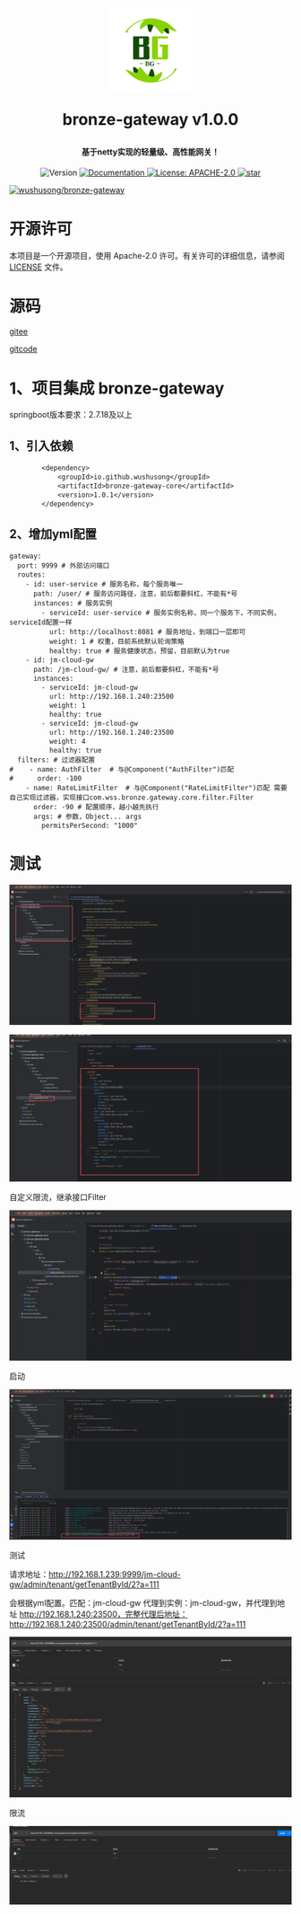 
<p align="center">
	<img alt="logo" src="doc/logo_1.png" width="150" height="150">
</p>
<h1 align="center" style="margin: 30px 0 30px; font-weight: bold;">bronze-gateway v1.0.0</h1>
<h4 align="center">基于netty实现的轻量级、高性能网关！</h4>
<p align="center">

  <img alt="Version" src="https://img.shields.io/badge/version-1.0.0-blue.svg?cacheSeconds=2592000" />
  <a href="https://nas2.wushusong.cn/note/" target="_blank">
    <img alt="Documentation" src="https://img.shields.io/badge/documentation-yes-brightgreen.svg" />
  </a>
  <a href="#" target="_blank">
    <img alt="License: APACHE-2.0" src="https://img.shields.io/badge/License-apache2.0-yellow.svg" />
  </a>
  <a href='https://gitee.com/wushusong/bronze-gateway/stargazers'><img src='https://gitee.com/wushusong/bronze-gateway/badge/star.svg?theme=dark' alt='star'></img></a>

[![wushusong/bronze-gateway](https://gitee.com/wushusong/bronze-gateway/widgets/widget_card.svg?colors=393222,ebdfc1,fffae5,d8ca9f,393222,a28b40)](https://gitee.com/wushusong/bronze-gateway)

</p>

# 开源许可

本项目是一个开源项目，使用 Apache-2.0 许可。有关许可的详细信息，请参阅 [LICENSE](LICENSE) 文件。

# 源码

[gitee](https://gitee.com/wushusong/bronze-gateway)

[gitcode](https://gitcode.com/wushusong/bronze-gateway)

# 1、项目集成 bronze-gateway

springboot版本要求：2.7.18及以上

## 1、引入依赖

````
        <dependency>
            <groupId>io.github.wushusong</groupId>
            <artifactId>bronze-gateway-core</artifactId>
            <version>1.0.1</version>
        </dependency>
````

## 2、增加yml配置

````
gateway:
  port: 9999 # 外部访问端口
  routes:
    - id: user-service # 服务名称，每个服务唯一
      path: /user/ # 服务访问路径，注意，前后都要斜杠，不能有*号
      instances: # 服务实例
        - serviceId: user-service # 服务实例名称，同一个服务下，不同实例，serviceId配置一样
          url: http://localhost:8081 # 服务地址，到端口一层即可
          weight: 1 # 权重，目前系统默认轮询策略
          healthy: true # 服务健康状态，预留，目前默认为true
    - id: jm-cloud-gw
      path: /jm-cloud-gw/ # 注意，前后都要斜杠，不能有*号
      instances:
        - serviceId: jm-cloud-gw
          url: http://192.168.1.240:23500
          weight: 1
          healthy: true
        - serviceId: jm-cloud-gw
          url: http://192.168.1.240:23500
          weight: 4
          healthy: true
  filters: # 过滤器配置
#    - name: AuthFilter  # 与@Component("AuthFilter")匹配
#      order: -100
    - name: RateLimitFilter  # 与@Component("RateLimitFilter")匹配 需要自己实现过滤器，实现接口com.wss.bronze.gateway.core.filter.Filter
      order: -90 # 配置顺序，越小越先执行
      args: # 参数，Object... args
        permitsPerSecond: "1000"
````

# 测试

![img.png](doc/img.png)

![img_1.png](doc/img_1.png)

自定义限流，继承接口Filter

![img_2.png](doc/img_2.png)

启动

![img_3.png](doc/img_3.png)

测试

请求地址：http://192.168.1.239:9999/jm-cloud-gw/admin/tenant/getTenantById/2?a=111

会根据yml配置。匹配：jm-cloud-gw 代理到实例：jm-cloud-gw，并代理到地址 http://192.168.1.240:23500，完整代理后地址： http://192.168.1.240:23500/admin/tenant/getTenantById/2?a=111

![img_4.png](doc/img_4.png)

限流

![img_5.png](doc/img_5.png)

